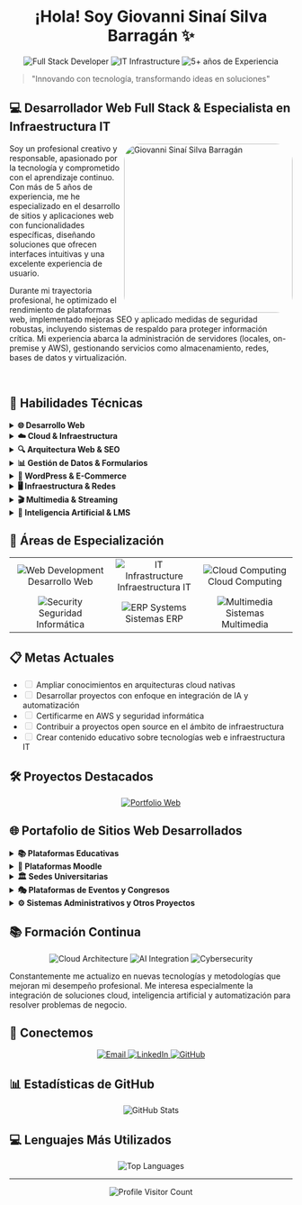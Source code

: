 <h1 align="center">¡Hola! Soy Giovanni Sinaí Silva Barragán ✨</h1>

<div align="center">
  <img src="https://img.shields.io/badge/Developer-Full%20Stack-blue" alt="Full Stack Developer"/>
  <img src="https://img.shields.io/badge/Specialist-IT%20Infrastructure-orange" alt="IT Infrastructure"/>
  <img src="https://img.shields.io/badge/Experience-5%2B%20Years-green" alt="5+ años de Experiencia"/>
</div>

<blockquote>
  <p>"Innovando con tecnología, transformando ideas en soluciones"</p>
</blockquote>

<h2>💻 Desarrollador Web Full Stack & Especialista en Infraestructura IT</h2>

<img align="right" width="300" style="border-radius: 30px" src="https://firebasestorage.googleapis.com/v0/b/marhoani-ed826.appspot.com/o/Fotos_perfil%2FFoto_de_perfil.jpeg?alt=media&token=8ac05ee1-23ab-40c4-a741-192208fb035c" alt="Giovanni Sinaí Silva Barragán"/>

<p>
  Soy un profesional creativo y responsable, apasionado por la tecnología y comprometido con el aprendizaje continuo. Con más de 5 años de experiencia, me he especializado en el desarrollo de sitios y aplicaciones web con funcionalidades específicas, diseñando soluciones que ofrecen interfaces intuitivas y una excelente experiencia de usuario.
</p>

<p>
  Durante mi trayectoria profesional, he optimizado el rendimiento de plataformas web, implementado mejoras SEO y aplicado medidas de seguridad robustas, incluyendo sistemas de respaldo para proteger información crítica. Mi experiencia abarca la administración de servidores (locales, on-premise y AWS), gestionando servicios como almacenamiento, redes, bases de datos y virtualización.
</p>

<br clear="right"/>

<h2>💼 Habilidades Técnicas</h2>

<details>
<summary><b>🌐 Desarrollo Web</b></summary>
<br>

<p>
  <img src="https://img.shields.io/badge/javascript-%23323330.svg?style=for-the-badge&logo=javascript&logoColor=%23F7DF1E" alt="JavaScript"/>
  <img src="https://img.shields.io/badge/html5-%23E34F26.svg?style=for-the-badge&logo=html5&logoColor=white" alt="HTML5"/>
  <img src="https://img.shields.io/badge/css3-%231572B6.svg?style=for-the-badge&logo=css3&logoColor=white" alt="CSS3"/>
  <img src="https://img.shields.io/badge/php-%23777BB4.svg?style=for-the-badge&logo=php&logoColor=white" alt="PHP"/>
  <img src="https://img.shields.io/badge/mysql-%2300f.svg?style=for-the-badge&logo=mysql&logoColor=white" alt="MySQL"/>
  <img src="https://img.shields.io/badge/CodeIgniter-%23EF4223.svg?style=for-the-badge&logo=codeigniter&logoColor=white" alt="CodeIgniter"/>
  <img src="https://img.shields.io/badge/WordPress-%23117AC9.svg?style=for-the-badge&logo=WordPress&logoColor=white" alt="WordPress"/>
  <img src="https://img.shields.io/badge/postgresql-%23316192.svg?style=for-the-badge&logo=postgresql&logoColor=white" alt="PostgreSQL"/>
</p>

</details>

<details>
<summary><b>☁️ Cloud & Infraestructura</b></summary>
<br>

<p>
  <img src="https://img.shields.io/badge/AWS-%23FF9900.svg?style=for-the-badge&logo=amazon-aws&logoColor=white" alt="AWS"/>
  <img src="https://img.shields.io/badge/Linux-FCC624?style=for-the-badge&logo=linux&logoColor=black" alt="Linux"/>
  <img src="https://img.shields.io/badge/git-%23F05033.svg?style=for-the-badge&logo=git&logoColor=white" alt="Git"/>
  <img src="https://img.shields.io/badge/Proxmox-E57000?style=for-the-badge&logo=proxmox&logoColor=white" alt="Proxmox"/>
  <img src="https://img.shields.io/badge/Windows%20Server-0078D6?style=for-the-badge&logo=windows&logoColor=white" alt="Windows Server"/>
</p>

</details>

<details>
<summary><b>🔍 Arquitectura Web & SEO</b></summary>
<br>

<ul>
  <li>
    <strong>Arquitectura de la Información</strong>
    <ul>
      <li>Diseño y gestión de arquitectura de información</li>
      <li>Optimización de sitios web</li>
      <li>SEO (Search Engine Optimization)</li>
    </ul>
  </li>
  <li>
    <strong>Arquitectura de Navegación</strong>
    <ul>
      <li>Diseño de estructuras de navegación</li>
      <li>Usabilidad y experiencia del usuario</li>
    </ul>
  </li>
  <li>
    <strong>Optimización de Página</strong>
    <ul>
      <li>Manejo de cachés</li>
      <li>Optimización de imágenes</li>
      <li>Carga eficiente de recursos</li>
      <li>Redis</li>
    </ul>
  </li>
  <li>
    <strong>Estandarización para SEO</strong>
    <ul>
      <li>Metaetiquetas (títulos, descripciones, Open Graph)</li>
      <li>Datos estructurados</li>
      <li>Etiquetas ALT en imágenes</li>
      <li>Google Site Kit</li>
    </ul>
  </li>
</ul>

</details>

<details>
<summary><b>📊 Gestión de Datos & Formularios</b></summary>
<br>

<ul>
  <li>
    <strong>Formularios para Captación de Clientes</strong>
    <ul>
      <li>Desarrollo e implementación de formularios avanzados</li>
      <li>Integración con bases de datos</li>
      <li>Herramientas de automatización</li>
      <li>Validaciones avanzadas</li>
      <li>Contact Form 7</li>
    </ul>
  </li>
  <li>
    <strong>Control de Registros</strong>
    <ul>
      <li>Gestión y almacenamiento seguro de datos</li>
      <li>Filtrado y categorización de prospectos</li>
      <li>Automatización de reportes y análisis de datos</li>
    </ul>
  </li>
  <li>
    <strong>Monitorización de Eventos</strong>
    <ul>
      <li>Google Analytics</li>
      <li>Meta Pixel</li>
      <li>Query Monitor</li>
    </ul>
  </li>
</ul>

</details>

<details>
<summary><b>🛒 WordPress & E-Commerce</b></summary>
<br>

<ul>
  <li>
    <strong>CMS WordPress</strong>
    <ul>
      <li>Instalación, configuración y mantenimiento</li>
      <li>Constructores: WPBakery, Elementor, Essential Addons</li>
      <li>WooCommerce</li>
      <li>Pasarelas de pago: Stripe, PayPal, OpenPay, Mercado Pago, Conekta</li>
      <li>Integración con Mailchimp, Feeds for YouTube</li>
      <li>Popups personalizados</li>
    </ul>
  </li>
  <li>
    <strong>Gestión de Contenidos y Eventos</strong>
    <ul>
      <li>Administración de archivos y medios</li>
      <li>Sistemas de gestión de eventos</li>
    </ul>
  </li>
  <li>
    <strong>Seguridad y Protección</strong>
    <ul>
      <li>Autenticación en dos pasos (2FA)</li>
      <li>Configuración de seguridad avanzada</li>
      <li>Redirecciones 301</li>
    </ul>
  </li>
</ul>

</details>

<details>
<summary><b>🖥️ Infraestructura & Redes</b></summary>
<br>

<ul>
  <li>
    <strong>Infraestructura de Red LAN y WAN</strong>
    <ul>
      <li>SDN, VPN</li>
      <li>Ubiquiti UniFi, TP-Link Omada</li>
      <li>VLANs, balanceo de cargas, QoS, DPI</li>
    </ul>
  </li>
  <li>
    <strong>Administración de Servidores</strong>
    <ul>
      <li>Servidores Linux</li>
      <li>AWS (Amazon S3, RDS, EC2)</li>
      <li>Proxmox</li>
      <li>Synology, TrueNAS, OpenMediaVault</li>
    </ul>
  </li>
  <li>
    <strong>Gestión de Bases de Datos</strong>
    <ul>
      <li>MySQL, PostgreSQL</li>
      <li>RDS (Amazon)</li>
      <li>Optimización de consultas y rendimiento</li>
      <li>Sistemas de respaldo automatizados</li>
    </ul>
  </li>
  <li>
    <strong>Seguridad y Vigilancia</strong>
    <ul>
      <li>Cámaras IP y analógicas (Dahua, HikVision, Ubiquiti)</li>
      <li>ONVIF</li>
    </ul>
  </li>
</ul>

</details>

<details>
<summary><b>🎬 Multimedia & Streaming</b></summary>
<br>

<ul>
  <li>
    <strong>Producción y Transmisión en Vivo</strong>
    <ul>
      <li>OBS Studio</li>
      <li>ATEM Blackmagic</li>
      <li>Camarás de la línea Cinema</li>
      <li>RODECaster Pro II, e interfaces de audio, mezcadoras de audio, para integración a Streaming</li>
    </ul>
  </li>
</ul>

</details>

<details>
<summary><b>🧠 Inteligencia Artificial & LMS</b></summary>
<br>

<ul>
  <li>
    <strong>Desarrollo con IA</strong>
    <ul>
      <li>GitHub Copilot, Claude, DeepSeek</li>
      <li>Integración de soluciones basadas en IA</li>
    </ul>
  </li>
  <li>
    <strong>Plataformas LMS</strong>
    <ul>
      <li>Administración e instalación de Moodle</li>
      <li>Integración con AWS</li>
      <li>APIs y extensiones personalizadas</li>
      <li>Optimización de recursos y almacenamiento</li>
      <li>Capacitación de usuarios</li>
    </ul>
  </li>
</ul>

</details>

<h2>🚀 Áreas de Especialización</h2>

<div align="center">
  <table>
    <tr>
      <td align="center"><img src="https://img.icons8.com/color/48/000000/code.png" alt="Web Development"/><br>Desarrollo Web</td>
      <td align="center"><img src="https://img.icons8.com/color/48/000000/server.png" alt="IT Infrastructure"/><br>Infraestructura IT</td>
      <td align="center"><img src="https://img.icons8.com/color/48/000000/cloud.png" alt="Cloud Computing"/><br>Cloud Computing</td>
    </tr>
    <tr>
      <td align="center"><img src="https://img.icons8.com/color/48/000000/security-checked.png" alt="Security"/><br>Seguridad Informática</td>
      <td align="center"><img src="https://img.icons8.com/color/48/000000/database.png" alt="ERP Systems"/><br>Sistemas ERP</td>
      <td align="center"><img src="https://img.icons8.com/color/48/000000/video-call.png" alt="Multimedia"/><br>Sistemas Multimedia</td>
    </tr>
  </table>
</div>

<h2>📋 Metas Actuales</h2>

<ul>
  <li><input type="checkbox" disabled> Ampliar conocimientos en arquitecturas cloud nativas</li>
  <li><input type="checkbox" disabled> Desarrollar proyectos con enfoque en integración de IA y automatización</li>
  <li><input type="checkbox" disabled> Certificarme en AWS y seguridad informática</li>
  <li><input type="checkbox" disabled> Contribuir a proyectos open source en el ámbito de infraestructura</li>
  <li><input type="checkbox" disabled> Crear contenido educativo sobre tecnologías web e infraestructura IT</li>
</ul>

<h2>🛠️ Proyectos Destacados</h2>

<div align="center">
  <a href="https://github.com/GioGatDev/GioGatDev">
    <img src="https://img.shields.io/badge/Portfolio%20Web-View%20Project-blueviolet?style=for-the-badge&logo=github" alt="Portfolio Web"/>
  </a>
</div>

<h2>🌐 Portafolio de Sitios Web Desarrollados</h2>

<details>
<summary><b>📚 Plataformas Educativas</b></summary>
<br>

<ul>
  <li><a href="https://campusvirtual.unicla.edu.mx">Campus Virtual UNICLA</a></li>
  <li><a href="https://educacioncontinua.unicla.edu.mx">Educación Continua</a></li>
  <li><a href="https://aulasidiomas.unicla.edu.mx">Aulas de Idiomas</a></li>
  <li><a href="https://programassep.unicla.edu.mx">Programas SEP</a></li>
  <li><a href="https://cursos.unicla.edu.mx">Cursos</a></li>
  <li><a href="https://iclam.edu.mx">ICLAM - Instituto Universitario Contemporáneo de las Américas</a></li>
</ul>

</details>

<details>
<summary><b>🧮 Plataformas Moodle</b></summary>
<br>

<ul>
  <li><a href="https://gdlaltozanovirtual.unicla.edu.mx">Guadalajara Altozano Virtual</a></li>
  <li><a href="https://moraltozanovirtual.unicla.edu.mx">Morelia Altozano Virtual</a></li>
</ul>

</details>

<details>
<summary><b>🏛️ Sedes Universitarias</b></summary>
<br>

<ul>
  <li><a href="https://unicla.edu.mx">UNICLA Sede Principal</a></li>
  <li><a href="https://guadalajara.unicla.edu.mx">Sede Guadalajara</a></li>
  <li><a href="https://morelia.unicla.edu.mx">Sede Morelia</a></li>
  <li><a href="https://moreliatrespuentes.unicla.edu.mx">Sede Morelia Tres Puentes</a></li>
  <li><a href="https://aguascalientes.unicla.edu.mx">Sede Aguascalientes</a></li>
  <li><a href="https://uruapan.unicla.edu.mx">Sede Uruapan</a></li>
  <li><a href="https://altozano.unicla.edu.mx">Sede Altozano</a></li>
  <li><a href="https://apatzingan.unicla.edu.mx">Sede Apatzingán</a></li>
  <li><a href="https://lazarocardenas.unicla.edu.mx">Sede Lázaro Cárdenas</a></li>
  <li><a href="https://maravatio.unicla.edu.mx">Sede Maravatío</a></li>
  <li><a href="https://sahuayo.unicla.edu.mx">Sede Sahuayo</a></li>
  <li><a href="https://zitacuaro.unicla.edu.mx">Sede Zitácuaro</a></li>
</ul>

</details>

<details>
<summary><b>🎭 Plataformas de Eventos y Congresos</b></summary>
<br>

<ul>
  <li><a href="https://congreso.unicla.edu.mx">Congresos Universitarios</a></li>
  <li><a href="https://congreso2019.unicla.edu.mx">Congreso 2019</a></li>
  <li><a href="https://congreso2021.unicla.edu.mx">Congreso 2021</a></li>
  <li><a href="https://congreso2022.unicla.edu.mx">Congreso 2022</a></li>
  <li><a href="https://congreso2023.unicla.edu.mx">Congreso 2023</a></li>
  <li><a href="https://congreso2024.unicla.edu.mx">Congreso 2024</a></li>
  <li><a href="https://congreso-derechopenaltributarioyseguridadsocial.unicla.edu.mx">Congreso de Derecho, Penal, Tributario y Seguridad Social</a></li>
  <li><a href="https://congresosaludpublica.unicla.edu.mx">Congreso de Salud Pública</a></li>
  <li><a href="https://congresoinnovacionynegocios.mx">Congreso de Innovación y Negocios</a></li>
  <li><a href="https://congresouniversitariosalud.mx">Congreso Universitario de Salud</a></li>
  <li><a href="https://universiada.unicla.edu.mx">Universiada</a></li>
  <li><a href="https://unitickets.com.mx">Sistema de Tickets para Eventos</a></li>
  <li><a href="https://concierto.unicla.edu.mx">Concierto</a></li>
</ul>

</details>

<details>
<summary><b>⚙️ Sistemas Administrativos y Otros Proyectos</b></summary>
<br>

<ul>
  <li><a href="https://control-asistencia.unicla.edu.mx">Control de Asistencia</a></li>
  <li><a href="https://directorio.unicla.edu.mx">Directorio Institucional</a></li>
  <li><a href="https://udeporte.unicla.edu.mx">Universidad Deportiva</a></li>
</ul>

</details>

<h2>📚 Formación Continua</h2>

<div align="center">
  <img src="https://img.shields.io/badge/Learning-Cloud%20Architecture-blue?style=for-the-badge&logo=amazon-aws" alt="Cloud Architecture"/>
  <img src="https://img.shields.io/badge/Learning-AI%20Integration-purple?style=for-the-badge&logo=tensorflow" alt="AI Integration"/>
  <img src="https://img.shields.io/badge/Learning-Cybersecurity-red?style=for-the-badge&logo=shield" alt="Cybersecurity"/>
</div>

Constantemente me actualizo en nuevas tecnologías y metodologías que mejoran mi desempeño profesional. Me interesa especialmente la integración de soluciones cloud, inteligencia artificial y automatización para resolver problemas de negocio.

<h2>📩 Conectemos</h2>

<div align="center">
  <a href="mailto:giovannigatfut@gmail.com">
    <img src="https://img.shields.io/badge/Email-Contact%20Me-red?style=for-the-badge&logo=gmail" alt="Email"/>
  </a>
  <a href="https://www.linkedin.com/in/giovanni-sinai-silva-barragan/">
    <img src="https://img.shields.io/badge/LinkedIn-Connect-blue?style=for-the-badge&logo=linkedin" alt="LinkedIn"/>
  </a>
  <a href="https://github.com/GioGatDev">
    <img src="https://img.shields.io/badge/GitHub-Follow-black?style=for-the-badge&logo=github" alt="GitHub"/>
  </a>
</div>

<h2>📊 Estadísticas de GitHub</h2>

<div align="center">
  <img src="https://github-readme-stats.vercel.app/api?username=GioGatDev&show_icons=true&theme=tokyonight" alt="GitHub Stats" />
</div>

<h2>💻 Lenguajes Más Utilizados</h2>

<div align="center">
  <img src="https://github-readme-stats.vercel.app/api/top-langs/?username=GioGatDev&layout=compact&theme=tokyonight" alt="Top Languages" />
</div>

---

<div align="center">
  <img src="https://komarev.com/ghpvc/?username=GioGatDev&label=Profile%20Views&color=0e75b6&style=flat" alt="Profile Visitor Count" />
</div>

